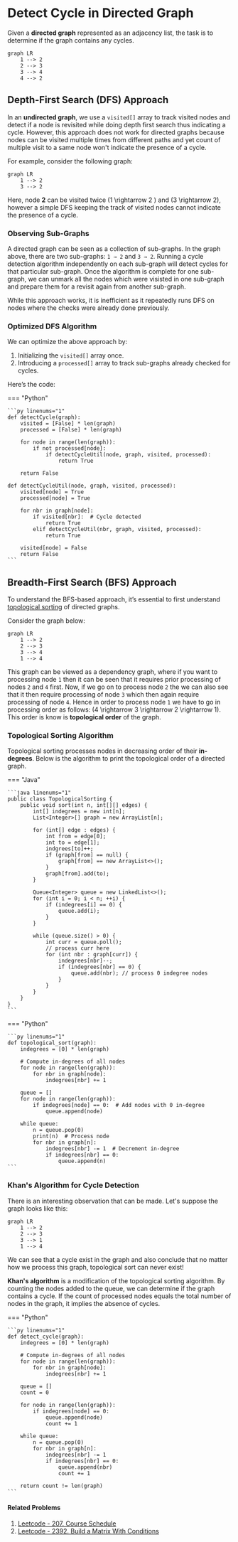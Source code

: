 # Detect Cycle in Directed Graph

Given a **directed graph** represented as an adjacency list, the task is to determine if the graph contains any cycles.

```mermaid
graph LR
    1 --> 2
    2 --> 3
    3 --> 4
    4 --> 2
```

## Depth-First Search (DFS) Approach

In an **undirected graph**, we use a `visited[]` array to track visited nodes and detect if a node is revisited while doing depth first search thus indicating a cycle. However, this approach does not work for directed graphs because nodes can be visited multiple times from different paths and yet count of multiple visit to a same node won't indicate the presence of a cycle.

For example, consider the following graph:

```mermaid
graph LR
    1 --> 2
    3 --> 2
```

Here, node **2** can be visited twice \(1 \rightarrow 2 \) and \(3 \rightarrow 2\), however a simple DFS keeping the track of visited nodes cannot indicate the presence of a cycle.

### Observing Sub-Graphs

A directed graph can be seen as a collection of sub-graphs. In the graph above, there are two sub-graphs: `1 → 2` and `3 → 2`. Running a cycle detection algorithm independently on each sub-graph will detect cycles for that particular sub-graph. Once the algorithm is complete for one sub-graph, we can unmark all the nodes which were visisted in one sub-graph and prepare them for a revisit again from another sub-graph.

While this approach works, it is inefficient as it repeatedly runs DFS on nodes where the checks were already done previously.

### Optimized DFS Algorithm

We can optimize the above approach by:

1. Initializing the `visited[]` array once.
2. Introducing a `processed[]` array to track sub-graphs already checked for cycles.

Here’s the code:

=== "Python"

    ```py linenums="1"
    def detectCycle(graph):
        visited = [False] * len(graph)
        processed = [False] * len(graph)

        for node in range(len(graph)):
            if not processed[node]:
                if detectCycleUtil(node, graph, visited, processed):
                    return True

        return False

    def detectCycleUtil(node, graph, visited, processed):
        visited[node] = True
        processed[node] = True

        for nbr in graph[node]:
            if visited[nbr]:  # Cycle detected
                return True
            elif detectCycleUtil(nbr, graph, visited, processed):
                return True

        visited[node] = False
        return False
    ```

## Breadth-First Search (BFS) Approach

To understand the BFS-based approach, it’s essential to first understand [topological sorting](#topological-sorting-algorithm) of directed graphs. 

Consider the graph below:

```mermaid
graph LR
    1 --> 2
    2 --> 3
    3 --> 4
    1 --> 4
```

This graph can be viewed as a dependency graph, where if you want to processing node `1` then it can be seen that it requires prior processing of nodes `2` and `4` first. Now, if we go on to process node `2` the we can also see that it then require processing of node `3` which then again require processing of node `4`. Hence in order to process node `1` we have to go in processing order as follows: \(4 \rightarrow 3 \rightarrow 2 \rightarrow 1\). This order is know is **topological order** of the graph.

### Topological Sorting Algorithm

Topological sorting processes nodes in decreasing order of their **in-degrees**. Below is the algorithm to print the topological order of a directed graph.

=== "Java"

    ```java linenums="1"
    public class TopologicalSorting {
        public void sort(int n, int[][] edges) {
            int[] indegrees = new int[n];
            List<Integer>[] graph = new ArrayList[n]; 

            for (int[] edge : edges) {
                int from = edge[0];
                int to = edge[1];
                indgrees[to]++;
                if (graph[from] == null) {
                    graph[from] == new ArrayList<>();
                }
                graph[from].add(to);
            }

            Queue<Integer> queue = new LinkedList<>();
            for (int i = 0; i < n; ++i) {
                if (indegrees[i] == 0) {
                    queue.add(i);
                }
            }

            while (queue.size() > 0) {
                int curr = queue.poll();
                // process curr here
                for (int nbr : graph[curr]) {
                    indegrees[nbr]--;
                    if (indegrees[nbr] == 0) {
                        queue.add(nbr); // process 0 indegree nodes
                    }
                }
            }
        }
    }
    ```
=== "Python"

    ```py linenums="1"
    def topological_sort(graph):
        indegrees = [0] * len(graph)

        # Compute in-degrees of all nodes
        for node in range(len(graph)):
            for nbr in graph[node]:
                indegrees[nbr] += 1

        queue = []
        for node in range(len(graph)):
            if indegrees[node] == 0:  # Add nodes with 0 in-degree
                queue.append(node)

        while queue:
            n = queue.pop(0)
            print(n)  # Process node
            for nbr in graph[n]:
                indegrees[nbr] -= 1  # Decrement in-degree
                if indegrees[nbr] == 0:
                    queue.append(n)
    ```


### Khan's Algorithm for Cycle Detection

There is an interesting observation that can be made. Let's suppose the graph looks like this:

```mermaid
graph LR
    1 --> 2
    2 --> 3
    3 --> 1
    1 --> 4
```

We can see that a cycle exist in the graph and also conclude that no matter how we process this graph, topological sort can never exist!

**Khan's algorithm** is a modification of the topological sorting algorithm. By counting the nodes added to the queue, we can determine if the graph contains a cycle. If the count of processed nodes equals the total number of nodes in the graph, it implies the absence of cycles.

=== "Python"

    ```py linenums="1"
    def detect_cycle(graph):
        indegrees = [0] * len(graph)

        # Compute in-degrees of all nodes
        for node in range(len(graph)):
            for nbr in graph[node]:
                indegrees[nbr] += 1

        queue = []
        count = 0

        for node in range(len(graph)):
            if indegrees[node] == 0:
                queue.append(node)
                count += 1

        while queue:
            n = queue.pop(0)
            for nbr in graph[n]:
                indegrees[nbr] -= 1
                if indegrees[nbr] == 0:
                    queue.append(nbr)
                    count += 1

        return count != len(graph)
    ```


#### Related Problems

1. [Leetcode - 207. Course Schedule](https://leetcode.com/problems/course-schedule/description/)
2. [Leetcode - 2392. Build a Matrix With Conditions](https://leetcode.com/problems/build-a-matrix-with-conditions/description/)